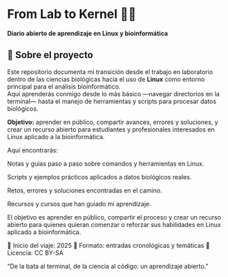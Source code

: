 # From Lab to Kernel 🧬🐧  
**Diario abierto de aprendizaje en Linux y bioinformática**

## 📖 Sobre el proyecto
Este repositorio documenta mi transición desde el trabajo en laboratorio dentro de las ciencias biológicas hacia el uso de **Linux** 
como entorno principal para el análisis bioinformático.  
Aquí aprenderás conmigo desde lo más básico —navegar directorios en la terminal— hasta el manejo de herramientas y scripts para procesar 
datos biológicos.

**Objetivo:** aprender en público, compartir avances, errores y soluciones, y crear un recurso abierto para estudiantes y profesionales 
interesados en Linux aplicado a la bioinformática.


Aquí encontrarás:

Notas y guías paso a paso sobre comandos y herramientas en Linux.

Scripts y ejemplos prácticos aplicados a datos biológicos reales.

Retos, errores y soluciones encontradas en el camino.

Recursos y cursos que han guiado mi aprendizaje.

El objetivo es aprender en público, compartir el proceso y crear un recurso abierto para quienes quieran comenzar o reforzar sus habilidades en Linux aplicado a bioinformática.

📅 Inicio del viaje: 2025
📓 Formato: entradas cronológicas y temáticas
📜 Licencia: CC BY-SA

“De la bata al terminal, de la ciencia al código: un aprendizaje abierto.”




